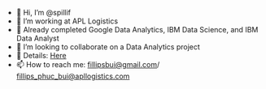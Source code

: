 - 👋 Hi, I’m @spillif
- 💼 I’m working at APL Logistics
- 🌱 Already completed Google Data Analytics, IBM Data Science, and IBM Data Analyst
- 💞️ I’m looking to collaborate on a Data Analytics project
- 🪪 Details: [Here](https://github.com/spillif/Introduction#introduction)
- 📫 How to reach me: fillipsbui@gmail.com/ fillips_phuc_bui@apllogistics.com

<!---
spillif/spillif is a ✨ special ✨ repository because its `README.md` (this file) appears on your GitHub profile.
You can click the Preview link to take a look at your changes.
--->
